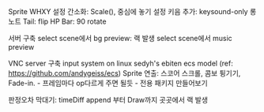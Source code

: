 Sprite WHXY 설정 간소화: Scale(), 중심에 놓기 설정
키음 추가: keysound-only 
롱노트 Tail: flip
HP Bar: 90 rotate

서버 구축
select scene에서 bg preview: 랙 발생
select scene에서 music preview

VNC server 구축
input system on linux
sedyh's ebiten ecs model (ref: https://github.com/andygeiss/ecs)
Sprite 연출: 스코어 스크롤, 콤보 튕기기, Fade-in.
    - 프레임마다 op다르게 주면 될듯
    - 전용 패키지 만들어보기

판정오차 막대기: timeDiff append 부터 Draw까지 곳곳에서 랙 발생